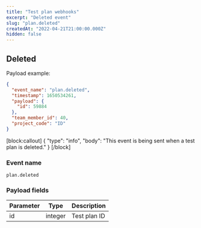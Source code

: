 ```yaml
---
title: "Test plan webhooks"
excerpt: "Deleted event"
slug: "plan.deleted"
createdAt: "2022-04-21T21:00:00.000Z"
hidden: false
---
```


## Deleted

Payload example:

```json
{
  "event_name": "plan.deleted",
  "timestamp": 1650534261,
  "payload": {
    "id": 59884
  },
  "team_member_id": 40,
  "project_code": "ID"
}
```
[block:callout]
{
  "type": "info",
  "body": "This event is being sent when a test plan is deleted."
}
[/block]

### Event name

`plan.deleted`

### Payload fields

| Parameter | Type | Description  |
|-----------|------|--------------|
| id        | integer  | Test plan ID |

